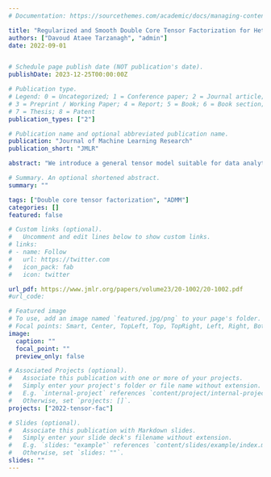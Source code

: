 ```yaml
---
# Documentation: https://sourcethemes.com/academic/docs/managing-content/

title: "Regularized and Smooth Double Core Tensor Factorization for Heterogeneous Data"
authors: ["Davoud Ataee Tarzanagh", "admin"]
date: 2022-09-01


# Schedule page publish date (NOT publication's date).
publishDate: 2023-12-25T00:00:00Z

# Publication type.
# Legend: 0 = Uncategorized; 1 = Conference paper; 2 = Journal article;
# 3 = Preprint / Working Paper; 4 = Report; 5 = Book; 6 = Book section;
# 7 = Thesis; 8 = Patent
publication_types: ["2"]

# Publication name and optional abbreviated publication name.
publication: "Journal of Machine Learning Research"
publication_short: "JMLR"

abstract: "We introduce a general tensor model suitable for data analytic tasks for heterogeneous datasets, wherein there are joint low-rank structures within groups of observations, but also discriminative structures across different groups. To capture such complex structures, a double core tensor (DCOT) factorization model is introduced together with a family of smoothing loss functions. By leveraging the proposed smoothing function, the model accurately estimates the model factors, even in the presence of missing entries. A linearized ADMM method is employed to solve regularized versions of DCOT factorizations, that avoid large tensor operations and large memory storage requirements. Further, we establish theoretically its global convergence, together with consistency of the estimates of the model parameters. The effectiveness of the DCOT model is illustrated on several real- world examples including image completion, recommender systems, subspace clustering, and detecting modules in heterogeneous Omics multi-modal data, since it provides more insightful decompositions than conventional tensor methods."

# Summary. An optional shortened abstract.
summary: ""

tags: ["Double core tensor factorization", "ADMM"]
categories: []
featured: false

# Custom links (optional).
#   Uncomment and edit lines below to show custom links.
# links:
# - name: Follow
#   url: https://twitter.com
#   icon_pack: fab
#   icon: twitter

url_pdf: https://www.jmlr.org/papers/volume23/20-1002/20-1002.pdf
#url_code: 

# Featured image
# To use, add an image named `featured.jpg/png` to your page's folder.
# Focal points: Smart, Center, TopLeft, Top, TopRight, Left, Right, BottomLeft, Bottom, BottomRight.
image:
  caption: ""
  focal_point: ""
  preview_only: false

# Associated Projects (optional).
#   Associate this publication with one or more of your projects.
#   Simply enter your project's folder or file name without extension.
#   E.g. `internal-project` references `content/project/internal-project/index.md`.
#   Otherwise, set `projects: []`.
projects: ["2022-tensor-fac"]

# Slides (optional).
#   Associate this publication with Markdown slides.
#   Simply enter your slide deck's filename without extension.
#   E.g. `slides: "example"` references `content/slides/example/index.md`.
#   Otherwise, set `slides: ""`.
slides: ""
---
```

